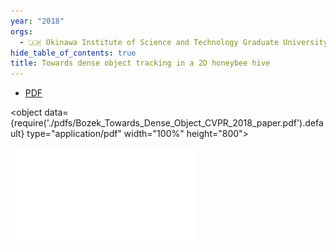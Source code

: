 ```yaml
---
year: "2018"
orgs:
  - 🇯🇵 Okinawa Institute of Science and Technology Graduate University
hide_table_of_contents: true
title: Towards dense object tracking in a 2D honeybee hive
---
```

- [PDF](pdfs/Bozek_Towards_Dense_Object_CVPR_2018_paper.pdf)

<object data={require('./pdfs/Bozek_Towards_Dense_Object_CVPR_2018_paper.pdf').default} type="application/pdf" width="100%" height="800"></object>

![](pdfs/Bozek_Towards_Dense_Object_CVPR_2018_paper.pdf)